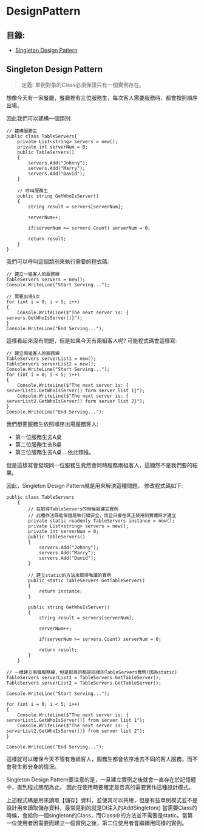 # DesignPattern
## 目錄:
- <a href="#Singleton">Singleton Design Pattern</a>
## <a name="Singleton">Singleton Design Pattern</a>
>定義: 單例對象的Class必須保證只有一個實例存在。

想像今天有一家餐廳，餐廳裡有三位服務生，每次客人需要服務時，都會按照順序出場。

因此我們可以建構一個類別:
```
// 建構服務生
public class TableServers{
    private List<string> servers = new();
    private int serverNum = 0;
    public TableServers()
    {
        servers.Add("Johnny");
        servers.Add("Marry");
        servers.Add("David");
    }

    // 呼叫服務生
    public string GetWhoIsServer()
    {
        string result = servers[serverNum];

        serverNum++;

        if(serverNum >= servers.Count) serverNum = 0;

        return result;
    }
}

```
我們可以呼叫這個類別來執行需要的程式碼:
```
// 建立一組客人的服務線
TableServers servers = new();
Console.WriteLine("Start Serving...");

// 需要出場5次
for (int i = 0; i < 5; i++)
{
    Console.WriteLine($"The next server is: { servers.GetWhoIsServer()}");
}
Console.WriteLine("End Serving...");
```
這樣看起來沒有問題，但是如果今天有兩組客人呢?
可能程式碼會這樣寫:
```
// 建立兩組客人的服務線
TableServers serverList1 = new();
TableServers serverList2 = new();
Console.WriteLine("Start Serving...");
for (int i = 0; i < 5; i++)
{
    Console.WriteLine($"The next server is: { serverList1.GetWhoIsServer() form server list 1}");
    Console.WriteLine($"The next server is: { serverList2.GetWhoIsServer() form server list 2}");
}
Console.WriteLine("End Serving...");
```
我們想要服務生依照順序出場服務客人:
- 第一位服務生去A桌
- 第二位服務生去B桌
- 第三位服務生去A桌
...依此類推。

但是這樣寫會發現同一位服務生竟然會同時服務兩組客人，這顯然不是我們要的結果。

因此，Singleton Design Pattern就是用來解決這種問題。
修改程式碼如下:
```
public class TableServers
    {
        // 在取得TableServers的時候就建立實例
        // 此種作法既能保證是執行續安全，而且只會在真正使用到實體時才建立
        private static readonly TableServers instance = new();
        private List<string> servers = new();
        private int serverNum = 0;
        public TableServers()
        {
            servers.Add("Johnny");
            servers.Add("Marry");
            servers.Add("David");
        }
        
        // 建立static的方法來取得唯讀的實例
        public static TableServers GetTableServer()
        {
            return instance;
        }

        public string GetWhoIsServer()
        {
            string result = servers[serverNum];

            serverNum++;

            if(serverNum >= servers.Count) serverNum = 0;

            return result;
        }
    }
```
```
// 一樣建立兩條服務線，但是取得的都是同樣的TableServers實例(因為static)
TableServers serverList1 = TableServers.GetTableServer();
TableServers serverList2 = TableServers.GetTableServer();

Console.WriteLine("Start Serving...");

for (int i = 0; i < 5; i++)
{
    Console.WriteLine($"The next server is: { serverList1.GetWhoIsServer()} from server list 1");
    Console.WriteLine($"The next server is: { serverList2.GetWhoIsServer()} from server list 2");
}

Console.WriteLine("End Serving...");
```
這樣就可以確保今天不管有幾組客人，服務生都會依序地去不同的客人服務，而不會發生影分身的情況。

Singleton Design Pattern要注意的是，一旦建立實例之後就會一直存在於記憶體中，直到程式關閉為止。
因此在使用時要確定是否真的需要實作這種設計模式。

上述程式碼是用來讀取【儲存】資料，並使其可以共用，但是有些單例模式並不是設計用來讀取儲存資料，最常見到的就是DI注入的AddSingleton<Class>()
當需要Class的時候，會給你一個singleton的Class，而Class中的方法並不需要是static。當第一位使用者因需要而建立一個實例之後，第二位使用者會繼續用同樣的實例。
